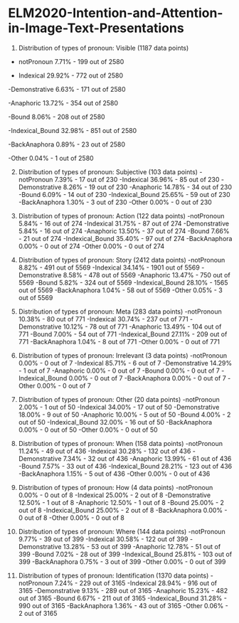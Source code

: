 # ELM2020-Intention-and-Attention-in-Image-Text-Presentations

1. Distribution of types of pronoun: Visible (1187 data points)

  - notPronoun               7.71% - 199 out of 2580
  
  - Indexical               29.92% - 772 out of 2580
  
  -Demonstrative            6.63% - 171 out of 2580
  
  -Anaphoric               13.72% - 354 out of 2580
  
  -Bound                    8.06% - 208 out of 2580
  
  -Indexical_Bound         32.98% - 851 out of 2580
  
  -BackAnaphora             0.89% - 23 out of 2580
  
  -Other                    0.04% - 1 out of 2580

2. Distribution of types of pronoun: Subjective (103 data points)
  -notPronoun               7.39% - 17 out of 230
  -Indexical               36.96% - 85 out of 230
  -Demonstrative            8.26% - 19 out of 230
  -Anaphoric               14.78% - 34 out of 230
  -Bound                    6.09% - 14 out of 230
  -Indexical_Bound         25.65% - 59 out of 230
  -BackAnaphora             1.30% - 3 out of 230
  -Other                    0.00% - 0 out of 230
  
3. Distribution of types of pronoun: Action (122 data points)
  -notPronoun               5.84% - 16 out of 274
  -Indexical               31.75% - 87 out of 274
  -Demonstrative            5.84% - 16 out of 274
  -Anaphoric               13.50% - 37 out of 274
  -Bound                    7.66% - 21 out of 274
  -Indexical_Bound         35.40% - 97 out of 274
  -BackAnaphora             0.00% - 0 out of 274
  -Other                    0.00% - 0 out of 274
  
4. Distribution of types of pronoun: Story (2412 data points)
  -notPronoun               8.82% - 491 out of 5569
  -Indexical               34.14% - 1901 out of 5569
  -Demonstrative            8.58% - 478 out of 5569
  -Anaphoric               13.47% - 750 out of 5569
  -Bound                    5.82% - 324 out of 5569
  -Indexical_Bound         28.10% - 1565 out of 5569
  -BackAnaphora             1.04% - 58 out of 5569
  -Other                    0.05% - 3 out of 5569
  
5. Distribution of types of pronoun: Meta (283 data points)
  -notPronoun              10.38% - 80 out of 771
  -Indexical               30.74% - 237 out of 771
  -Demonstrative           10.12% - 78 out of 771
  -Anaphoric               13.49% - 104 out of 771
  -Bound                    7.00% - 54 out of 771
  -Indexical_Bound         27.11% - 209 out of 771
  -BackAnaphora             1.04% - 8 out of 771
  -Other                    0.00% - 0 out of 771
  
6. Distribution of types of pronoun: Irrelevant (3 data points)
  -notPronoun               0.00% - 0 out of 7
  -Indexical               85.71% - 6 out of 7
  -Demonstrative           14.29% - 1 out of 7
  -Anaphoric                0.00% - 0 out of 7
  -Bound                    0.00% - 0 out of 7
  -Indexical_Bound          0.00% - 0 out of 7
  -BackAnaphora             0.00% - 0 out of 7
  -Other                    0.00% - 0 out of 7
  
7. Distribution of types of pronoun: Other (20 data points)
  -notPronoun               2.00% - 1 out of 50
  -Indexical               34.00% - 17 out of 50
  -Demonstrative           18.00% - 9 out of 50
  -Anaphoric               10.00% - 5 out of 50
  -Bound                    4.00% - 2 out of 50
  -Indexical_Bound         32.00% - 16 out of 50
  -BackAnaphora             0.00% - 0 out of 50
  -Other                    0.00% - 0 out of 50
  
8. Distribution of types of pronoun: When (158 data points)
  -notPronoun              11.24% - 49 out of 436
  -Indexical               30.28% - 132 out of 436
  -Demonstrative            7.34% - 32 out of 436
  -Anaphoric               13.99% - 61 out of 436
  -Bound                    7.57% - 33 out of 436
  -Indexical_Bound         28.21% - 123 out of 436
  -BackAnaphora             1.15% - 5 out of 436
  -Other                    0.00% - 0 out of 436
  
9. Distribution of types of pronoun: How (4 data points)
  -notPronoun               0.00% - 0 out of 8
  -Indexical               25.00% - 2 out of 8
  -Demonstrative           12.50% - 1 out of 8
  -Anaphoric               12.50% - 1 out of 8
  -Bound                   25.00% - 2 out of 8
  -Indexical_Bound         25.00% - 2 out of 8
  -BackAnaphora             0.00% - 0 out of 8
  -Other                    0.00% - 0 out of 8
  
10. Distribution of types of pronoun: Where (144 data points)
  -notPronoun               9.77% - 39 out of 399
  -Indexical               30.58% - 122 out of 399
  -Demonstrative           13.28% - 53 out of 399
  -Anaphoric               12.78% - 51 out of 399
  -Bound                    7.02% - 28 out of 399
  -Indexical_Bound         25.81% - 103 out of 399
  -BackAnaphora             0.75% - 3 out of 399
  -Other                    0.00% - 0 out of 399
  
11. Distribution of types of pronoun: Identification (1370 data points)
  -notPronoun               7.24% - 229 out of 3165
  -Indexical               28.94% - 916 out of 3165
  -Demonstrative            9.13% - 289 out of 3165
  -Anaphoric               15.23% - 482 out of 3165
  -Bound                    6.67% - 211 out of 3165
  -Indexical_Bound         31.28% - 990 out of 3165
  -BackAnaphora             1.36% - 43 out of 3165
  -Other                    0.06% - 2 out of 3165

